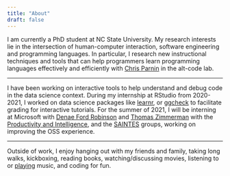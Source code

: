 ```yaml
---
title: "About"
draft: false
---
```


I am currently a PhD student at NC State University. My research interests lie in the intersection of human-computer interaction, software engineering and programming languages. In particular, I research new instructional techniques and tools that can help programmers learn programming languages effectively and efficiently with [Chris Parnin](http://chrisparnin.me) in the alt-code lab.

---

I have been working on interactive tools to help understand and debug code in the data science context. During my internship at RStudio from 2020-2021, I worked on data science packages like [learnr](https://rstudio.github.io/learnr/index.html), or [ggcheck](https://github.com/rstudio/ggcheck/) to facilitate grading for interactive tutorials. For the summer of 2021, I will be interning at Microsoft with [Denae Ford Robinson](http://denaeford.me) and [Thomas Zimmerman](https://thomas-zimmermann.com) with the [Productivity and Intelligence](https://www.microsoft.com/en-us/research/group/productivity-and-intelligence/), and the [SAINTES](https://www.microsoft.com/en-us/research/group/saintes-group/) groups, working on improving the OSS experience.

---

Outside of work, I enjoy hanging out with my friends and family, taking long walks, kickboxing, reading books, watching/discussing movies, listening to or [playing](https://www.youtube.com/channel/UCuGoH54n9UCn8ez7NjjhyMA/about) music, and coding for fun.